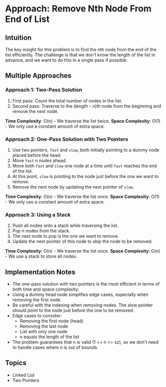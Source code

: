 # Approach: Remove Nth Node From End of List

## Intuition
The key insight for this problem is to find the nth node from the end of the list efficiently. The challenge is that we don't know the length of the list in advance, and we want to do this in a single pass if possible.

## Multiple Approaches

### Approach 1: Two-Pass Solution
1. First pass: Count the total number of nodes in the list.
2. Second pass: Traverse to the (length - n)th node from the beginning and remove the next node.

**Time Complexity**: O(n) - We traverse the list twice.
**Space Complexity**: O(1) - We only use a constant amount of extra space.

### Approach 2: One-Pass Solution with Two Pointers
1. Use two pointers, `fast` and `slow`, both initially pointing to a dummy node placed before the head.
2. Move `fast` n nodes ahead.
3. Move both `fast` and `slow` one node at a time until `fast` reaches the end of the list.
4. At this point, `slow` is pointing to the node just before the one we want to remove.
5. Remove the next node by updating the next pointer of `slow`.

**Time Complexity**: O(n) - We traverse the list once.
**Space Complexity**: O(1) - We only use a constant amount of extra space.

### Approach 3: Using a Stack
1. Push all nodes onto a stack while traversing the list.
2. Pop n nodes from the stack.
3. The next node to pop is the one we want to remove.
4. Update the next pointer of this node to skip the node to be removed.

**Time Complexity**: O(n) - We traverse the list once.
**Space Complexity**: O(n) - We use a stack to store all nodes.

## Implementation Notes
- The one-pass solution with two pointers is the most efficient in terms of both time and space complexity.
- Using a dummy head node simplifies edge cases, especially when removing the first node.
- Be careful with the indexing when removing nodes. The slow pointer should point to the node just before the one to be removed.
- Edge cases to consider:
  - Removing the first node (head)
  - Removing the last node
  - List with only one node
  - n equals the length of the list
- The problem guarantees that n is valid (1 <= n <= sz), so we don't need to handle cases where n is out of bounds.

## Topics
- Linked List
- Two Pointers
